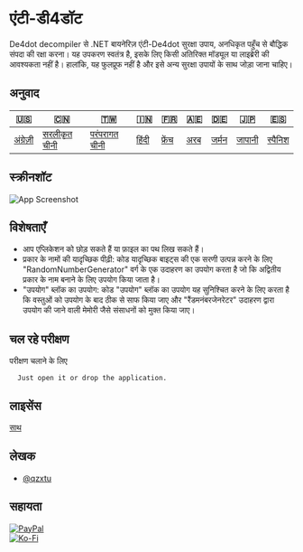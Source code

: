 # एंटी-डी4डॉट

De4dot decompiler से .NET बायनेरिज़ एंटी-De4dot सुरक्षा उपाय, अनधिकृत पहुँच से बौद्धिक संपदा की रक्षा करना। यह उपकरण स्वतंत्र है, इसके लिए किसी अतिरिक्त मॉड्यूल या लाइब्रेरी की आवश्यकता नहीं है। हालांकि, यह फुलप्रूफ नहीं है और इसे अन्य सुरक्षा उपायों के साथ जोड़ा जाना चाहिए।

## अनुवाद

| 🇺🇸                   | 🇨🇳                            | 🇹🇼                             | 🇮🇳                  | 🇫🇷                   | 🇦🇪                | 🇩🇪                  | 🇯🇵                   | 🇪🇸                    |
| ---------------------- | ------------------------------- | -------------------------------- | --------------------- | ---------------------- | ------------------- | --------------------- | ---------------------- | ----------------------- |
| [अंग्रेज़ी](README.md) | [सरलीकृत चीनी](README.zh-CN.md) | [परंपरागत चीनी](README.zh-TW.md) | [हिंदी](README.hi.md) | [फ्रेंच](README.fr.md) | [अरब](README.ar.md) | [जर्मन](README.de.md) | [जापानी](README.ja.md) | [स्पैनिश](README.es.md) |

## स्क्रीनशॉट

![App Screenshot](https://cdn.discordapp.com/attachments/1008195045960204349/1097785288748699648/New_Website_Blue_Mockup_Instagram_-_Laptop.png)

## विशेषताएँ

-   आप एप्लिकेशन को छोड़ सकते हैं या फ़ाइल का पथ लिख सकते हैं।
-   प्रकार के नामों की यादृच्छिक पीढ़ी: कोड यादृच्छिक बाइट्स की एक सरणी उत्पन्न करने के लिए "RandomNumberGenerator" वर्ग के एक उदाहरण का उपयोग करता है जो कि अद्वितीय प्रकार के नाम बनाने के लिए उपयोग किया जाता है।
-   "उपयोग" ब्लॉक का उपयोग: कोड "उपयोग" ब्लॉक का उपयोग यह सुनिश्चित करने के लिए करता है कि वस्तुओं को उपयोग के बाद ठीक से साफ किया जाए और "रैंडमनंबरजेनरेटर" उदाहरण द्वारा उपयोग की जाने वाली मेमोरी जैसे संसाधनों को मुक्त किया जाए।

## चल रहे परीक्षण

परीक्षण चलाने के लिए

```text
  Just open it or drop the application.
```

## लाइसेंस

[साथ](https://choosealicense.com/licenses/mit/)

## लेखक

-   [@qzxtu](https://www.github.com/qzxtu)

## सहायता

[![PayPal](https://img.shields.io/badge/PayPal-00457C?style=for-the-badge&logo=paypal&logoColor=white)](https://paypal.me/nova355killer)  
[![Ko-Fi](https://img.shields.io/badge/kofi-00457C?style=for-the-badge&logo=ko-fi&logoColor=white)](https://ko-fi.com/nova355)
